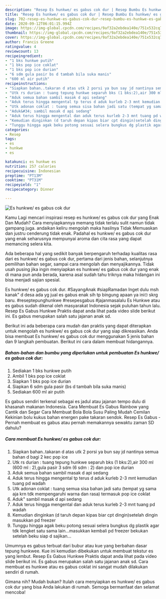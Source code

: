 ```yaml
---
description: "Resep Es hunkwe/ es gabus cok dur | Resep Bumbu Es hunkwe/ es gabus cok dur Yang Menggugah Selera"
title: "Resep Es hunkwe/ es gabus cok dur | Resep Bumbu Es hunkwe/ es gabus cok dur Yang Menggugah Selera"
slug: 702-resep-es-hunkwe-es-gabus-cok-dur-resep-bumbu-es-hunkwe-es-gabus-cok-dur-yang-menggugah-selera
date: 2020-09-12T06:01:15.994Z
image: https://img-global.cpcdn.com/recipes/9af32a2ebdea140e/751x532cq70/es-hunkwe-es-gabus-cok-dur-foto-resep-utama.jpg
thumbnail: https://img-global.cpcdn.com/recipes/9af32a2ebdea140e/751x532cq70/es-hunkwe-es-gabus-cok-dur-foto-resep-utama.jpg
cover: https://img-global.cpcdn.com/recipes/9af32a2ebdea140e/751x532cq70/es-hunkwe-es-gabus-cok-dur-foto-resep-utama.jpg
author: Francis Greene
ratingvalue: 4
reviewcount: 13
recipeingredient:
- "1 bks hunkwe putih"
- "1 bks pop ice coklat"
- "1 bks pop ice durian"
- "6 sdm gula pasir bs d tambah bila suka manis"
- "600 ml air putih"
recipeinstructions:
- "Siapkan bahan..takaran d atas utk 2 porsi ya bun say jd nantinya semua bahan d bagi 2 kec pop ice"
- "Utk rs durian : tuang tepung hunkwe separuh bks (1 bks:2),air 300 ml (600 ml : 2),gula pasir 3 sdm (6 sdm : 2) dan pop ice durian"
- "Aduk semua bahan sambil masak d api sedang"
- "Aduk terus hingga mengental tp terus d aduk kurleb 2-3 mnt kemudian tuang pd wadah"
- "Utk adonan coklat : tuang semua sisa bahan jadi satu (tempat yg sama aja krn tdk mempengaruhi warna dan rasa) termasuk pop ice coklat"
- "Aduk&#34; sambil masak d api sedang"
- "Aduk terus hingga mengental dan aduk terus kurleb 2-3 mnt tuang pd wadah"
- "Kemudian dinginkan (d taruh depan kipas biar cpt dingin)setelah dingin masukkan pd freezer"
- "Tunggu hingga agak beku potong sesuai selera bungkus dg plastik agar tdk lengket satu sama lain...masukkan kembali pd freezer bekukan setelah beku siap d sajikan..."
categories:
- Resep
tags:
- es
- hunkwe
- es

katakunci: es hunkwe es 
nutrition: 257 calories
recipecuisine: Indonesian
preptime: "PT13M"
cooktime: "PT31M"
recipeyield: "1"
recipecategory: Dinner

---
```



![Es hunkwe/ es gabus cok dur](https://img-global.cpcdn.com/recipes/9af32a2ebdea140e/751x532cq70/es-hunkwe-es-gabus-cok-dur-foto-resep-utama.jpg)

Kamu Lagi mencari inspirasi resep es hunkwe/ es gabus cok dur yang Enak Dan Mudah? Cara menyiapkannya memang tidak terlalu sulit namun tidak gampang juga. andaikan keliru mengolah maka hasilnya Tidak Memuaskan dan justru cenderung tidak enak. Padahal es hunkwe/ es gabus cok dur yang enak seharusnya mempunyai aroma dan cita rasa yang dapat memancing selera kita.

Ada beberapa hal yang sedikit banyak berpengaruh terhadap kualitas rasa dari es hunkwe/ es gabus cok dur, pertama dari jenis bahan, selanjutnya pemilihan bahan segar, sampai cara mengolah dan menyajikannya. Tidak usah pusing jika ingin menyiapkan es hunkwe/ es gabus cok dur yang enak di mana pun anda berada, karena asal sudah tahu triknya maka hidangan ini bisa menjadi sajian spesial.

Es hunkwe/ es gabus cok dur. #SayangAnak #siapRamadan Inget dulu msh kanak&#34; d desa ada yg jual es gabus enak sih tp bingung apaan ya ini🙄 skrg baru. #reseptepunghunkwe #resepesgabus #jajanmasalalu Es Hunkwe atau es gabus sudah dikenal oleh masyarakat Indonesia sejak puluhan tahun lalu. Resep Es Gabus Hunkwe Praktis dapat anda lihat pada video slide berikut ini. Es gabus merupakan salah satu jajanan anak sd.


Berikut ini ada beberapa cara mudah dan praktis yang dapat diterapkan untuk mengolah es hunkwe/ es gabus cok dur yang siap dikreasikan. Anda bisa membuat Es hunkwe/ es gabus cok dur menggunakan 5 jenis bahan dan 9 langkah pembuatan. Berikut ini cara dalam membuat hidangannya.

<!--inarticleads1-->

##### Bahan-bahan dan bumbu yang diperlukan untuk pembuatan Es hunkwe/ es gabus cok dur:

1. Sediakan 1 bks hunkwe putih
1. Ambil 1 bks pop ice coklat
1. Siapkan 1 bks pop ice durian
1. Siapkan 6 sdm gula pasir (bs d tambah bila suka manis)
1. Sediakan 600 ml air putih


Es gabus sendiri terkenal sebagai es jadul atau jajanan tempo dulu di khasanah makanan Indonesia. Cara Membuat Es Gabus Rainbow yang Cantik dan Segar Cara Membuat Bola Bola Susu Paling Mudah Cemilan Kekinian bolu kukus bahan energen pake takaran sendok. Resep Es Gabus - Pernah membuat es gabus atau pernah memakannya sewaktu zaman SD dahulu? 

<!--inarticleads2-->

##### Cara membuat Es hunkwe/ es gabus cok dur:

1. Siapkan bahan..takaran d atas utk 2 porsi ya bun say jd nantinya semua bahan d bagi 2 kec pop ice
1. Utk rs durian : tuang tepung hunkwe separuh bks (1 bks:2),air 300 ml (600 ml : 2),gula pasir 3 sdm (6 sdm : 2) dan pop ice durian
1. Aduk semua bahan sambil masak d api sedang
1. Aduk terus hingga mengental tp terus d aduk kurleb 2-3 mnt kemudian tuang pd wadah
1. Utk adonan coklat : tuang semua sisa bahan jadi satu (tempat yg sama aja krn tdk mempengaruhi warna dan rasa) termasuk pop ice coklat
1. Aduk&#34; sambil masak d api sedang
1. Aduk terus hingga mengental dan aduk terus kurleb 2-3 mnt tuang pd wadah
1. Kemudian dinginkan (d taruh depan kipas biar cpt dingin)setelah dingin masukkan pd freezer
1. Tunggu hingga agak beku potong sesuai selera bungkus dg plastik agar tdk lengket satu sama lain...masukkan kembali pd freezer bekukan setelah beku siap d sajikan...


Umumnya es gabus terbuat dari bubur atau kue yang berbahan dasar tepung hunkwee. Kue ini kemudian dibekukan untuk membuat tekstur es yang lembut. Resep Es Gabus Hunkwe Praktis dapat anda lihat pada video slide berikut ini. Es gabus merupakan salah satu jajanan anak sd. Cara membuat es hunkwe atau es gabus coklat ini sangat mudah dilakukan sendiri di rumah. 

Gimana nih? Mudah bukan? Itulah cara menyiapkan es hunkwe/ es gabus cok dur yang bisa Anda lakukan di rumah. Semoga bermanfaat dan selamat mencoba!
